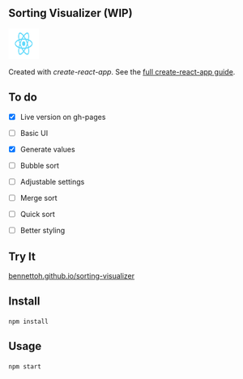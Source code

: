Sorting Visualizer (WIP)
---
<img src="./src/logo.svg" width="60px" height="60px" />

Created with *create-react-app*. See the [full create-react-app guide](https://github.com/facebook/create-react-app/blob/master/packages/cra-template/template/README.md).


To do
---
- [x] Live version on gh-pages
- [ ] Basic UI
- [x] Generate values
- [ ] Bubble sort
- [ ] Adjustable settings
- [ ] Merge sort
- [ ] Quick sort
- [ ] Better styling


Try It
---

[bennettoh.github.io/sorting-visualizer](https://bennettoh.github.io/sorting-visualizer/)



Install
---

`npm install`



Usage
---

`npm start`
